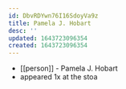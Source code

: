 ```yaml
---
id: DbvRDYwn76I16SdoyVa9z
title: Pamela J. Hobart
desc: ''
updated: 1643723096354
created: 1643723096354
---
```



- [[person]] - Pamela J. Hobart
- appeared 1x at the stoa
